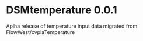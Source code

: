 # DSMtemperature 0.0.1

Aplha release of temperature input data migrated from FlowWest/cvpiaTemperature
